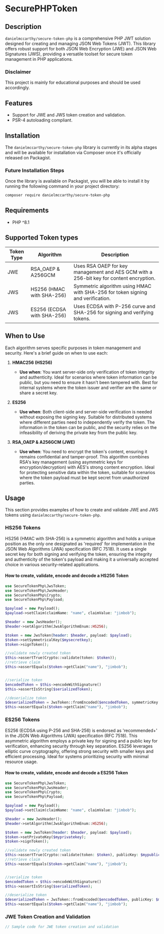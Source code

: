 # SecurePHPToken

## Description
`danielmccarthy/secure-token-php` is a comprehensive PHP JWT solution designed for creating and managing JSON Web Tokens (JWT). This library offers robust support for both JSON Web Encryption (JWE) and JSON Web Signatures (JWS), providing a versatile toolset for secure token management in PHP applications.

### Disclaimer
This project is mainly for educational purposes and should be used accordingly.

## Features
- Support for JWE and JWS token creation and validation.
- PSR-4 autoloading compliant.

## Installation

The `danielmccarthy/secure-token-php` library is currently in its alpha stages and will be available for installation via Composer once it's officially released on Packagist. 

### Future Installation Steps

Once the library is available on Packagist, you will be able to install it by running the following command in your project directory:

```bash
composer require danielmccarthy/secure-token-php
```

## Requirements
- PHP ^8.1


## Supported Token types
| Token Type | Algorithm                | Description                                                                         |
|------------|--------------------------|-------------------------------------------------------------------------------------|
| JWE        | RSA_OAEP & A256GCM       | Uses RSA OAEP for key management and AES GCM with a 256-bit key for content encryption. |
| JWS        | HS256 (HMAC with SHA-256)| Symmetric algorithm using HMAC with SHA-256 for token signing and verification.     |
| JWS        | ES256 (ECDSA with SHA-256)| Uses ECDSA with P-256 curve and SHA-256 for signing and verifying tokens.            |


## When to Use

Each algorithm serves specific purposes in token management and security. Here's a brief guide on when to use each:

1. **HMAC256 (HS256)**
   - **Use when**: You want server-side only verification of token integrity and authenticity. Ideal for scenarios where token information can be public, but you need to ensure it hasn't been tampered with. Best for internal systems where the token issuer and verifier are the same or share a secret key.

2. **ES256**
   - **Use when**: Both client-side and server-side verification is needed without exposing the signing key. Suitable for distributed systems where different parties need to independently verify the token. The information in the token can be public, and the security relies on the infeasibility of deriving the private key from the public key.

3. **RSA_OAEP & A256GCM (JWE)**
   - **Use when**: You need to encrypt the token's content, ensuring it remains confidential and tamper-proof. This algorithm combines RSA's key management (using asymmetric keys for encryption/decryption) with AES's strong content encryption. Ideal for protecting sensitive data within the token, suitable for scenarios where the token payload must be kept secret from unauthorized parties.

## Usage

This section provides examples of how to create and validate JWE and JWS tokens using `danielmccarthy/secure-token-php`.

### HS256 Tokens

HS256 (HMAC with SHA-256) is a symmetric algorithm and holds a unique position as the only one designated as 'required' for implementation in the JSON Web Algorithms (JWA) specification (RFC 7518).  It uses a single secret key for both signing and verifying the token, ensuring the integrity and authenticity of the token's payload and making it a universally accepted choice in various security-related applications.

#### How to create, validate, encode and decode a HS256 Token 

```php
use SecureTokenPhp\JwsToken;
use SecureTokenPhp\JwsHeader;
use SecureTokenPhp\Crypto;
use SecureTokenPhp\Payload;

$payload = new Payload();
$payload->setClaim(claimName: "name", claimValue: "jimbob");

$header = new JwsHeader();
$header->setAlgorithm(JwsAlgorithmEnum::HS256);

$token = new JwsToken(header: $header, payload: $payload);
$token->setSymmetricalKey($mysecretkey);
$token->signToken();

//validate newly created token
$this->assertTrue(Crypto::validate(token: $token));
//retrieve claim
$this->assertEquals($token->getClaim("name"), "jimbob");


//serialize token
$encodedToken = $this->encodeWithSignature()
$this->assertIsString($serializedToken);

//deserialize token
$deserializedToken = JwsToken::fromEncoded($encodedToken, symmetricKey: $mysecretkey);
$this->assertEquals($token->getClaim("name"), "jimbob");
```

### ES256 Tokens

ES256 (ECDSA using P-256 and SHA-256) is endorsed as 'recommended+' in the JSON Web Algorithms (JWA) specification (RFC 7518). This asymmetric algorithm employs a private key for signing and a public key for verification, enhancing security through key separation. ES256 leverages elliptic curve cryptography, offering strong security with smaller keys and efficient processing. Ideal for systems prioritizing security with minimal resource usage.

#### How to create, validate, encode and decode a ES256 Token 

```php
use SecureTokenPhp\JwsToken;
use SecureTokenPhp\JwsHeader;
use SecureTokenPhp\Crypto;
use SecureTokenPhp\Payload;

$payload = new Payload();
$payload->setClaim(claimName: "name", claimValue: "jimbob");

$header = new JwsHeader();
$header->setAlgorithm(JwsAlgorithmEnum::HS256);

$token = new JwsToken(header: $header, payload: $payload);
$token->setPrivateKey($myprivatekey); 
$token->signToken();

//validate newly created token
$this->assertTrue(Crypto::validate(token: $token), publicKey: $mypublickey);
//retrieve claim
$this->assertEquals($token->getClaim("name"), "jimbob");


//serialize token
$encodedToken = $this->encodeWithSignature()
$this->assertIsString($serializedToken);

//deserialize token
$deserializedToken = JwsToken::fromEncoded($encodedToken, publicKey: $mypublickey);
$this->assertEquals($token->getClaim("name"), "jimbob");
```


### JWE Token Creation and Validation
```php
// Sample code for JWE token creation and validation
